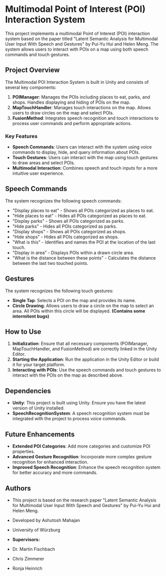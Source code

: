 # Multimodal Point of Interest (POI) Interaction System

This project implements a multimodal Point of Interest (POI) interaction system based on the paper titled "Latent Semantic Analysis for Multimodal User Input With Speech and Gestures" by Pui-Yu Hui and Helen Meng. The system allows users to interact with POIs on a map using both speech commands and touch gestures.

## Project Overview

The Multimodal POI Interaction System is built in Unity and consists of several key components:
1. **POIManager**: Manages the POIs including places to eat, parks, and shops. Handles displaying and hiding of POIs on the map.
2. **MapTouchHandler**: Manages touch interactions on the map. Allows users to draw circles on the map and select POIs.
3. **FusionMethod**: Integrates speech recognition and touch interactions to process user commands and perform appropriate actions.

### Key Features

- **Speech Commands**: Users can interact with the system using voice commands to display, hide, and query information about POIs.
- **Touch Gestures**: Users can interact with the map using touch gestures to draw areas and select POIs.
- **Multimodal Interaction**: Combines speech and touch inputs for a more intuitive user experience.

## Speech Commands

The system recognizes the following speech commands:
- "Display places to eat" - Shows all POIs categorized as places to eat.
- "Hide places to eat" - Hides all POIs categorized as places to eat.
- "Display parks" - Shows all POIs categorized as parks.
- "Hide parks" - Hides all POIs categorized as parks.
- "Display shops" - Shows all POIs categorized as shops.
- "Hide shops" - Hides all POIs categorized as shops.
- "What is this" - Identifies and names the POI at the location of the last touch.
- "Display in area" - Displays POIs within a drawn circle area.
- "What is the distance between these points" - Calculates the distance between the last two touched points.

## Gestures

The system recognizes the following touch gestures:
- **Single Tap**: Selects a POI on the map and provides its name.
- **Circle Drawing**: Allows users to draw a circle on the map to select an area. All POIs within this circle will be displayed. **(Contains some intermitent bugs)**

## How to Use

1. **Initialization**: Ensure that all necessary components (POIManager, MapTouchHandler, and FusionMethod) are correctly linked in the Unity Editor.
2. **Starting the Application**: Run the application in the Unity Editor or build it for your target platform.
3. **Interacting with POIs**: Use the speech commands and touch gestures to interact with the POIs on the map as described above.

## Dependencies

- **Unity**: This project is built using Unity. Ensure you have the latest version of Unity installed.
- **SpeechRecognitionSystem**: A speech recognition system must be integrated with the project to process voice commands.

## Future Enhancements

- **Extended POI Categories**: Add more categories and customize POI properties.
- **Advanced Gesture Recognition**: Incorporate more complex gesture recognition for enhanced interaction.
- **Improved Speech Recognition**: Enhance the speech recognition system for better accuracy and more commands.

## Authors

- This project is based on the research paper "Latent Semantic Analysis for Multimodal User Input With Speech and Gestures" by Pui-Yu Hui and Helen Meng.

- Developed by Ashutosh Mahajan
- University of Würzburg
- **Supervisors:**
- Dr. Martin Fischbach
- Chris Zimmerer
- Ronja Heinrich



